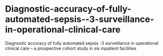 # Diagnostic-accuracy-of-fully-automated-sepsis--3-surveillance-in-operational-clinical-care
Diagnostic accuracy of fully automated sepsis -3 surveillance in operational clinical care – a prospective cohort study in six inpatient facilities
